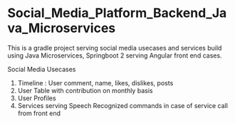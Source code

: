 # Social_Media_Platform_Backend_Java_Microservices

This is a gradle project serving social media usecases and services build using Java Microservices, Springboot 2 serving Angular front end cases.

Social Media Usecases

1. Timeline : User comment, name, likes, dislikes, posts
2. User Table with contribution on monthly basis
3. User Profiles
4. Services serving Speech Recognized commands in case of service call from front end
